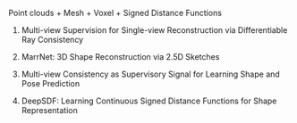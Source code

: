 Point clouds + Mesh + Voxel + Signed Distance Functions

1. Multi-view Supervision for Single-view Reconstruction via Differentiable Ray Consistency

2. MarrNet: 3D Shape Reconstruction via 2.5D Sketches

3. Multi-view Consistency as Supervisory Signal for Learning Shape and Pose Prediction

4. DeepSDF: Learning Continuous Signed Distance Functions for Shape Representation